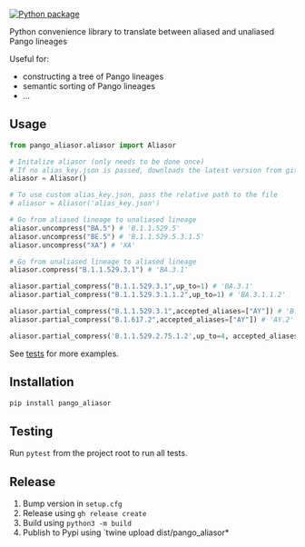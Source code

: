 [![Python package](https://github.com/corneliusroemer/pango_aliasor/actions/workflows/pytest.yaml/badge.svg)](https://github.com/corneliusroemer/pango_aliasor/actions/workflows/pytest.yaml)

Python convenience library to translate between aliased and unaliased Pango lineages

Useful for:
- constructing a tree of Pango lineages
- semantic sorting of Pango lineages
- ...

## Usage

```python
from pango_aliasor.aliasor import Aliasor

# Initalize aliasor (only needs to be done once)
# If no alias_key.json is passed, downloads the latest version from github
aliasor = Aliasor()

# To use custom alias_key.json, pass the relative path to the file
# aliasor = Aliasor('alias_key.json')

# Go from aliased lineage to unaliased lineage
aliasor.uncompress("BA.5") # 'B.1.1.529.5'
aliasor.uncompress("BE.5") # 'B.1.1.529.5.3.1.5'
aliasor.uncompress("XA") # 'XA'

# Go from unaliased lineage to aliased lineage
aliasor.compress("B.1.1.529.3.1") # 'BA.3.1'

aliasor.partial_compress("B.1.1.529.3.1",up_to=1) # 'BA.3.1'
aliasor.partial_compress("B.1.1.529.3.1.1.2",up_to=1) # 'BA.3.1.1.2'

aliasor.partial_compress("B.1.1.529.3.1",accepted_aliases=["AY"]) # 'B.1.1.529.3.1'
aliasor.partial_compress("B.1.617.2",accepted_aliases=["AY"]) # 'AY.2'

aliasor.partial_compress('B.1.1.529.2.75.1.2',up_to=4, accepted_aliases={"BA"}) == 'BL.2'
```

See [tests](tests/test_aliasor.py) for more examples.

## Installation

```bash
pip install pango_aliasor
```

## Testing

Run `pytest` from the project root to run all tests.

## Release

1. Bump version in `setup.cfg`
2. Release using `gh release create`
3. Build using `python3 -m build`
4. Publish to Pypi using `twine upload dist/pango_aliasor*
